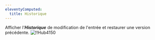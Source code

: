 ```yaml
---
eleventyComputed:
  title: Historique
---
```

Afficher l'***Historique*** de modification de l'entrée et restaurer une version précédente.
![!!Hub4150](https://cdnweb.devolutions.net/docs/fr/hub/Hub4150.png)

